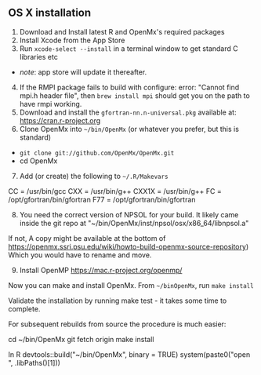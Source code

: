 ## OS X installation

1. Download and Install latest R and OpenMx's required packages
2. Install Xcode from the App Store
3. Run `xcode-select --install` in a terminal window to get standard C libraries etc
  * *note*: app store will update it thereafter.
4. If the RMPI package fails to build with configure: error: "Cannot find mpi.h header file", then `brew install mpi` should get you on the path to have rmpi working.
5. Download and install the `gfortran-nn.n-universal.pkg`  available at: https://cran.r-project.org
6. Clone OpenMx into `~/bin/OpenMx` (or whatever you prefer, but this is standard)
  * `git clone git://github.com/OpenMx/OpenMx.git`
  * cd OpenMx
7. Add (or create) the following to `~/.R/Makevars`

CC    = /usr/bin/gcc
CXX   = /usr/bin/g++
CXX1X = /usr/bin/g++
FC    = /opt/gfortran/bin/gfortran
F77   = /opt/gfortran/bin/gfortran


8. You need the correct version of NPSOL for your build. It likely came inside the git repo at "~/bin/OpenMx/inst/npsol/osx/x86_64/libnpsol.a"

If not, A copy might be available at the bottom of https://openmx.ssri.psu.edu/wiki/howto-build-openmx-source-repository)
Which you would have to rename and move.

9. Install OpenMP
https://mac.r-project.org/openmp/

Now you can make and install OpenMx. From `~/binOpenMx`, run `make install`

Validate the installation by running make test - it takes some time to complete.

For subsequent rebuilds from source the procedure is much easier:

cd ~/bin/OpenMx
git fetch origin
make install

In R
devtools::build("~/bin/OpenMx", binary = TRUE)
system(paste0("open ", .libPaths()[1]))
